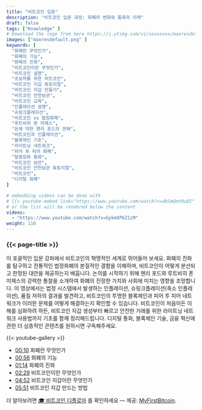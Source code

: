 ```yaml
---
title: "비트코인 입문"
description: "비트코인 입문 과정: 화폐의 변화와 통화의 미래"
draft: false
tags: ["Knowledge" ]
# Download the logo from here https://i.ytimg.com/vi/xxxxxxxx/maxresdefault.jpg
images: ["maxresdefault.png" ]
keywords: [
  "화폐란 무엇인가",
  "화폐의 기능",
  "화폐의 진화",
  "비트코인이란 무엇인가",
  "비트코인 설명",
  "초보자를 위한 비트코인",
  "비트코인 지갑 튜토리얼",
  "비트코인 지갑 만들기",
  "비트코인 안전보관",
  "비트코인 교육",
  "인플레이션 설명",
  "슈링크플레이션",
  "비트코인 vs 법정화폐",
  "루트비히 폰 미제스",
  "돈에 대한 헨리 포드의 견해",
  "비트코인과 인플레이션",
  "블록체인 기초",
  "라이트닝 네트워크",
  "피어 투 피어 화폐",
  "탈중앙화 통화",
  "비트코인 보안",
  "비트코인 안전보관 튜토리얼",
  "비트코인",
  "디지털 화폐"
]

# embedding videos can be done with 
# {{< youtube-embed link="https://www.youtube.com/watch?v=dbSmQmt0uDI" >}}
# or the list will be rendered below the content
videos:
  - "https://www.youtube.com/watch?v=GykmXP6Z1zM"
weight: 110
---
```


### {{< page-title >}}  

이 포괄적인 입문 강좌에서 비트코인의 혁명적인 세계로 뛰어들어 보세요. 화폐의 진화를 탐구하고 전통적인 법정화폐의 본질적인 결함을 이해하며, 비트코인이 어떻게 분산되고 한정된 대안을 제공하는지 배웁니다. 논의를 시작하기 위해 헨리 포드와 루트비히 폰 미제스의 강력한 통찰을 소개하여 화폐의 진정한 가치와 사회에 미치는 영향을 조망합니다. 이 영상에서는 법정 시스템에서 발생하는 인플레이션, 슈링크플레이션(축소 인플레이션), 품질 저하의 결과를 발견하고, 비트코인의 투명한 블록체인과 피어 투 피어 네트워크가 이러한 문제를 어떻게 해결하는지 확인할 수 있습니다. 비트코인이 처음이든 이해를 심화하려 하든, 비트코인 지갑 생성부터 빠르고 안전한 거래를 위한 라이트닝 네트워크 사용법까지 기초를 함께 정리해드립니다. 디지털 통화, 블록체인 기술, 금융 혁신에 관한 더 심층적인 콘텐츠를 원하시면 구독해주세요.


{{< youtube-gallery >}} 

 
- [00:10](https://www.youtube.com/watch?v=GykmXP6Z1zM&t=10s) 화폐란 무엇인가 
- [00:56](https://www.youtube.com/watch?v=GykmXP6Z1zM&t=56s) 화폐의 기능 
- [01:14](https://www.youtube.com/watch?v=GykmXP6Z1zM&t=74s) 화폐의 진화 
- [02:29](https://www.youtube.com/watch?v=GykmXP6Z1zM&t=149s) 비트코인이란 무엇인가 
- [04:52](https://www.youtube.com/watch?v=GykmXP6Z1zM&t=292s) 비트코인 지갑이란 무엇인가 
- [05:51](https://www.youtube.com/watch?v=GykmXP6Z1zM&t=351s) 비트코인 지갑 만드는 방법



더 알아보려면 [🎓 비트코인 디플로마](https://github.com/MyFirstBitcoin/Bitcoin-Diploma-2025/blob/main/Bitcoin%20Diploma%20-%202025%20-%20PDF.pdf) 를 확인하세요 — 제공: [MyFirstBitcoin](https://github.com/MyFirstBitcoin/).